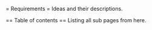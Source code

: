 = Requirements =
Ideas and their descriptions.

== Table of contents ==
Listing all sub pages from here.

<splist />